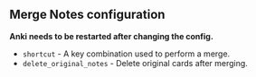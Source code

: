 ## Merge Notes configuration

**Anki needs to be restarted after changing the config.**

* `shortcut` - A key combination used to perform a merge.
* `delete_original_notes` - Delete original cards after merging.
